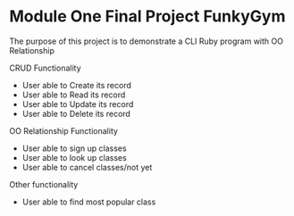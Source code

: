 # Module One Final Project FunkyGym

The purpose of this project is to demonstrate a CLI Ruby program with OO Relationship 

CRUD Functionality
* User able to Create its record
* User able to Read its record
* User able to Update its record
* User able to Delete its record

OO Relationship Functionality
* User able to sign up classes
* User able to look up classes
* User able to cancel classes/not yet

Other functionality
* User able to find most popular class



